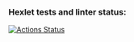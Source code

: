 ### Hexlet tests and linter status:
[![Actions Status](https://github.com/Enstrue/frontend-project-11/actions/workflows/hexlet-check.yml/badge.svg)](https://github.com/Enstrue/frontend-project-11/actions)